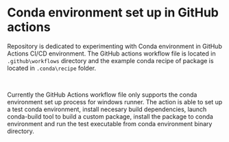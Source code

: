 # Conda environment set up in GitHub actions

Repository is dedicated to experimenting with Conda environment in GitHub Actions CI/CD environment. The GitHub actions workflow file is located in `.github\workflows` directory and the example conda recipe of package is located in `.conda\recipe` folder.

</br>

Currently the GitHub Actions workflow file only supports the conda environment set up process for windows runner. The action is able to set up a test conda environment, install necesary build dependencies, launch conda-build tool to build a custom package, install the package to conda environment and run the test executable from conda environment binary directory.
